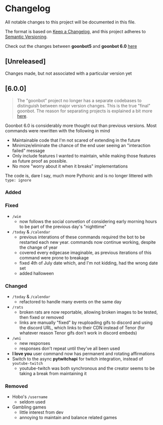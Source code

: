 # Changelog
All notable changes to this project will be documented in this file.

The format is based on [Keep a Changelog](https://keepachangelog.com/en/1.0.0/),
and this project adheres to [Semantic Versioning](https://semver.org/spec/v2.0.0.html).

Check out the changes between **goonbot5** and **goonbot 6.0** [here](#600)

## [Unreleased]
Changes made, but not associated with a particular version yet

## [6.0.0]
> The "goonbot" project no longer has a separate codebases to distinguish between major version changes. This is the true "final" goonbot. The reason for separating projects is explained a bit more [here](README.md#why-another-rewrite).

Goonbot 6.0 is considerably more thought out than previous versions. Most commands were rewritten with the following in mind
- Maintainable code that I'm not scared of extending in the future
- Minimize/eliminate the chance of the end user seeing an "interaction failed" message
- Only include features I wanted to maintain, while making those features as future proof as possible.
- No more "worry about it when it breaks" implementations

The code is, dare I say, much more Pythonic and is no longer littered with `type: ignore`

### Added

### Fixed
- `/wie`
  - now follows the social convetion of considering early morning hours to be part of the previous day's "nighttime"
- `/today` & `/calendar`
  - previous interations of these commands required the bot to be restarted each new year. commands now continue working, despite the change of year
  - covered every edgecase imaginable, as previous iterations of this command were prone to breakage
  - fixed 4th of July date which, and I'm not kidding, had the wrong date set
  - added halloween

### Changed
- `/today` & `/calendar`
  - refactored to handle many events on the same day
- `/rats`
  - broken rats are now reportable, allowing broken images to be tested, then fixed or removed
  - links are manually "fixed" by reuploading gifs to discord and using the discord URL, which links to their CDN instead of Tenor (for whatever reason Tenor gifs don't work in discord embeds)
- `/wni`
  - new responses
  - responses don't repeat until they've all been used
- **I love you** user command now has permanent and rotating affirmations
- Switch to the async **pytwitchapi** for twitch integration, instead of `youtube-twitch`
  - youtube-twitch was both synchronous and the creator seems to be taking a break from maintaining it

### Removed
- Hobo's `/username`
  - seldom used
- Gambling games
  - little interest from dev
  - annoying to maintain and balance related games